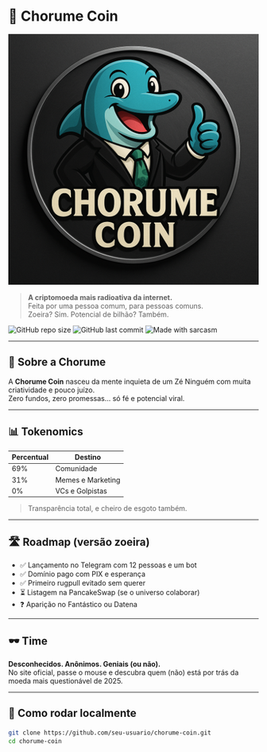 # 🧪 Chorume Coin

![Logo da Chorume Coin](./logo.png)

> **A criptomoeda mais radioativa da internet.**  
> Feita por uma pessoa comum, para pessoas comuns.  
> Zoeira? Sim. Potencial de bilhão? Também.

![GitHub repo size](https://img.shields.io/github/repo-size/seu-usuario/chorume-coin?color=green&style=flat-square)
![GitHub last commit](https://img.shields.io/github/last-commit/seu-usuario/chorume-coin?style=flat-square)
![Made with sarcasm](https://img.shields.io/badge/made%20with-sarcasm-purple?style=flat-square)

---

## 🧬 Sobre a Chorume

A **Chorume Coin** nasceu da mente inquieta de um Zé Ninguém com muita criatividade e pouco juízo.  
Zero fundos, zero promessas... só fé e potencial viral.

---

## 📊 Tokenomics

| Percentual | Destino              |
|------------|----------------------|
| 69%        | Comunidade           |
| 31%        | Memes e Marketing    |
| 0%         | VCs e Golpistas      |

> Transparência total, e cheiro de esgoto também.

---

## 🛣️ Roadmap (versão zoeira)

- ✅ Lançamento no Telegram com 12 pessoas e um bot
- ✅ Domínio pago com PIX e esperança
- ✅ Primeiro rugpull evitado sem querer
- ⏳ Listagem na PancakeSwap (se o universo colaborar)
- ❓ Aparição no Fantástico ou Datena

---

## 🕶️ Time

**Desconhecidos. Anônimos. Geniais (ou não).**  
No site oficial, passe o mouse e descubra quem (não) está por trás da moeda mais questionável de 2025.

---

## 🧪 Como rodar localmente

```bash
git clone https://github.com/seu-usuario/chorume-coin.git
cd chorume-coin
